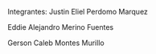 
Integrantes:
Justin Eliel Perdomo Marquez

Eddie Alejandro Merino Fuentes

Gerson Caleb Montes Murillo
